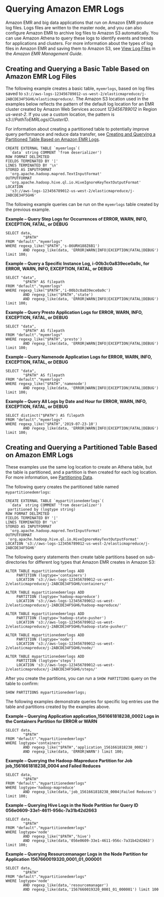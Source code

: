# Querying Amazon EMR Logs<a name="emr-logs"></a>

Amazon EMR and big data applications that run on Amazon EMR produce log files\. Logs files are written to the master node, and you can also configure Amazon EMR to archive log files to Amazon S3 automatically\. You can use Amazon Athena to query these logs to identify events and trends for applications and clusters\. For more information about the types of log files in Amazon EMR and saving them to Amazon S3, see [View Log Files](https://docs.aws.amazon.com/emr/latest/ManagementGuide/emr-manage-view-web-log-files.html) in the *Amazon EMR Management Guide*\.

## Creating and Querying a Basic Table Based on Amazon EMR Log Files<a name="emr-create-table"></a>

The following example creates a basic table, `myemrlogs`, based on log files saved to `s3://aws-logs-123456789012-us-west-2/elasticmapreduce/j-2ABCDE34F5GH6/elasticmapreduce/`\. The Amazon S3 location used in the examples below reflects the pattern of the default log location for an EMR cluster created by Amazon Web Services account *123456789012* in Region *us\-west\-2*\. If you use a custom location, the pattern is s3://*PathToEMRLogs*/*ClusterID*\.

For information about creating a partitioned table to potentially improve query performance and reduce data transfer, see [Creating and Querying a Partitioned Table Based on Amazon EMR Logs](#emr-create-table-partitioned)\.

```
CREATE EXTERNAL TABLE `myemrlogs`(
  `data` string COMMENT 'from deserializer')
ROW FORMAT DELIMITED  
FIELDS TERMINATED BY '|'
LINES TERMINATED BY '\n'
STORED AS INPUTFORMAT 
  'org.apache.hadoop.mapred.TextInputFormat' 
OUTPUTFORMAT 
  'org.apache.hadoop.hive.ql.io.HiveIgnoreKeyTextOutputFormat'
LOCATION
  's3://aws-logs-123456789012-us-west-2/elasticmapreduce/j-2ABCDE34F5GH6'
```

The following example queries can be run on the `myemrlogs` table created by the previous example\.

**Example – Query Step Logs for Occurrences of ERROR, WARN, INFO, EXCEPTION, FATAL, or DEBUG**  

```
SELECT data,
        "$PATH"
FROM "default"."myemrlogs"
WHERE regexp_like("$PATH",'s-86URH188Z6B1')
        AND regexp_like(data, 'ERROR|WARN|INFO|EXCEPTION|FATAL|DEBUG') limit 100;
```

**Example – Query a Specific Instance Log, i\-00b3c0a839ece0a9c, for ERROR, WARN, INFO, EXCEPTION, FATAL, or DEBUG**  

```
SELECT "data",
        "$PATH" AS filepath
FROM "default"."myemrlogs"
WHERE regexp_like("$PATH",'i-00b3c0a839ece0a9c')
        AND regexp_like("$PATH",'state')
        AND regexp_like(data, 'ERROR|WARN|INFO|EXCEPTION|FATAL|DEBUG') limit 100;
```

**Example – Query Presto Application Logs for ERROR, WARN, INFO, EXCEPTION, FATAL, or DEBUG**  

```
SELECT "data",
        "$PATH" AS filepath
FROM "default"."myemrlogs"
WHERE regexp_like("$PATH",'presto')
        AND regexp_like(data, 'ERROR|WARN|INFO|EXCEPTION|FATAL|DEBUG') limit 100;
```

**Example – Query Namenode Application Logs for ERROR, WARN, INFO, EXCEPTION, FATAL, or DEBUG**  

```
SELECT "data",
        "$PATH" AS filepath
FROM "default"."myemrlogs"
WHERE regexp_like("$PATH",'namenode')
        AND regexp_like(data, 'ERROR|WARN|INFO|EXCEPTION|FATAL|DEBUG') limit 100;
```

**Example – Query All Logs by Date and Hour for ERROR, WARN, INFO, EXCEPTION, FATAL, or DEBUG**  

```
SELECT distinct("$PATH") AS filepath
FROM "default"."myemrlogs"
WHERE regexp_like("$PATH",'2019-07-23-10')
        AND regexp_like(data, 'ERROR|WARN|INFO|EXCEPTION|FATAL|DEBUG') limit 100;
```

## Creating and Querying a Partitioned Table Based on Amazon EMR Logs<a name="emr-create-table-partitioned"></a>

These examples use the same log location to create an Athena table, but the table is partitioned, and a partition is then created for each log location\. For more information, see [Partitioning Data](partitions.md)\.

The following query creates the partitioned table named `mypartitionedemrlogs`:

```
CREATE EXTERNAL TABLE `mypartitionedemrlogs`(
  `data` string COMMENT 'from deserializer')
 partitioned by (logtype string)
ROW FORMAT DELIMITED  
FIELDS TERMINATED BY '|'
LINES TERMINATED BY '\n'
STORED AS INPUTFORMAT 
  'org.apache.hadoop.mapred.TextInputFormat' 
OUTPUTFORMAT 
 'org.apache.hadoop.hive.ql.io.HiveIgnoreKeyTextOutputFormat'
LOCATION 's3://aws-logs-123456789012-us-west-2/elasticmapreduce/j-2ABCDE34F5GH6'
```

The following query statements then create table partitions based on sub\-directories for different log types that Amazon EMR creates in Amazon S3:

```
ALTER TABLE mypartitionedemrlogs ADD
     PARTITION (logtype='containers')
     LOCATION 's3://aws-logs-123456789012-us-west-2/elasticmapreduce/j-2ABCDE34F5GH6/containers/'
```

```
ALTER TABLE mypartitionedemrlogs ADD
     PARTITION (logtype='hadoop-mapreduce')
     LOCATION 's3://aws-logs-123456789012-us-west-2/elasticmapreduce/j-2ABCDE34F5GH6/hadoop-mapreduce/'
```

```
ALTER TABLE mypartitionedemrlogs ADD
     PARTITION (logtype='hadoop-state-pusher')
     LOCATION 's3://aws-logs-123456789012-us-west-2/elasticmapreduce/j-2ABCDE34F5GH6/hadoop-state-pusher/'
```

```
ALTER TABLE mypartitionedemrlogs ADD
     PARTITION (logtype='node')
     LOCATION 's3://aws-logs-123456789012-us-west-2/elasticmapreduce/j-2ABCDE34F5GH6/node/'
```

```
ALTER TABLE mypartitionedemrlogs ADD
     PARTITION (logtype='steps')
     LOCATION 's3://aws-logs-123456789012-us-west-2/elasticmapreduce/j-2ABCDE34F5GH6/steps/'
```

After you create the partitions, you can run a `SHOW PARTITIONS` query on the table to confirm:

```
SHOW PARTITIONS mypartitionedemrlogs;
```

The following examples demonstrate queries for specific log entries use the table and partitions created by the examples above\.

**Example – Querying Application application\_1561661818238\_0002 Logs in the Containers Partition for ERROR or WARN**  

```
SELECT data,
        "$PATH"
FROM "default"."mypartitionedemrlogs"
WHERE logtype='containers'
        AND regexp_like("$PATH",'application_1561661818238_0002')
        AND regexp_like(data, 'ERROR|WARN') limit 100;
```

**Example – Querying the Hadoop\-Mapreduce Partition for Job job\_1561661818238\_0004 and Failed Reduces**  

```
SELECT data,
        "$PATH"
FROM "default"."mypartitionedemrlogs"
WHERE logtype='hadoop-mapreduce'
        AND regexp_like(data,'job_1561661818238_0004|Failed Reduces') limit 100;
```

**Example – Querying Hive Logs in the Node Partition for Query ID 056e0609\-33e1\-4611\-956c\-7a31b42d2663**  

```
SELECT data,
        "$PATH"
FROM "default"."mypartitionedemrlogs"
WHERE logtype='node'
        AND regexp_like("$PATH",'hive')
        AND regexp_like(data,'056e0609-33e1-4611-956c-7a31b42d2663') limit 100;
```

**Example – Querying Resourcemanager Logs in the Node Partition for Application 1567660019320\_0001\_01\_000001**  

```
SELECT data,
        "$PATH"
FROM "default"."mypartitionedemrlogs"
WHERE logtype='node'
        AND regexp_like(data,'resourcemanager')
        AND regexp_like(data,'1567660019320_0001_01_000001') limit 100
```